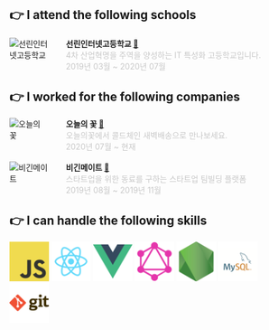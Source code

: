 <!-- <img align="left" alt="오늘의 꽃" width="1000px" src="https://user-images.githubusercontent.com/59228569/88090167-24d41d00-cbc8-11ea-98f4-94ec1896d369.png" />
<br> -->

## 👉 I attend the following schools

<div style="margin-top: 20px">
    <img align="left" alt="선린인터넷고등학교" width="70px" src="https://user-images.githubusercontent.com/59228569/88086190-e9ceeb00-cbc1-11ea-87e5-24863b2b3ef2.png" />
    <div style="margin-left: 100px" >
        <span id="title"><b>선린인터넷고등학교 <a href="http://sunrint.hs.kr">🔗</a></b></span>
        <br>
        <span id="description" style="color: #C8C8C8">4차 산업혁명을 주역을 양성하는 IT 특성화 고등학교입니다.<span>
        <br>
        <span id="description" style="color: #C8C8C8">2019년 03월 ~ 2020년 07월<span>
    </div>
</div>

## 👉 I worked for the following companies

<div>
    <img align="left" alt="오늘의 꽃" width="70px" src="https://user-images.githubusercontent.com/59228569/88076567-2ea05500-cbb5-11ea-8dde-8def47896902.png" />
    <div style="margin-left: 100px" >
        <span id="title"><b>오늘의 꽃 <a href="https://okkot.com">🔗</a></b></span>
        <br>
        <span id="description" style="color: #C8C8C8">오늘의꽃에서 콜드체인 새벽배송으로 만나보세요.<span>
        <br>
        <span id="description" style="color: #C8C8C8">2020년 07월 ~ 현재<span>
    </div>
</div>
<br>
<div>
    <img align="left" alt="비긴메이트" width="70px" src="https://user-images.githubusercontent.com/59228569/88084789-e175b080-cbbf-11ea-9f16-b070efd79a98.png" />
    <div style="width: 500px; margin-left: 100px;" >
        <span id="title"><b>비긴메이트 <a href="https://beginmate.com">🔗</a></b></span>
        <br>
        <span id="description" style="color: #C8C8C8">스타트업을 위한 동료를 구하는 스타트업 팀빌딩 플랫폼<span>
        <br>
        <span id="description" style="color: #C8C8C8">2019년 08월 ~ 2019년 11월<span>
    </div>
<div>

## 👉 I can handle the following skills

<img height="70" src="https://raw.githubusercontent.com/github/explore/80688e429a7d4ef2fca1e82350fe8e3517d3494d/topics/javascript/javascript.png">
<img height="70" src="https://raw.githubusercontent.com/github/explore/80688e429a7d4ef2fca1e82350fe8e3517d3494d/topics/react/react.png">
<img height="70" src="https://raw.githubusercontent.com/github/explore/80688e429a7d4ef2fca1e82350fe8e3517d3494d/topics/vue/vue.png">
<img height="70" src="https://raw.githubusercontent.com/github/explore/5c058a388828bb5fde0bcafd4bc867b5bb3f26f3/topics/graphql/graphql.png">
<img height="70" src="https://raw.githubusercontent.com/github/explore/80688e429a7d4ef2fca1e82350fe8e3517d3494d/topics/nodejs/nodejs.png">
<img height="70" src="https://raw.githubusercontent.com/github/explore/80688e429a7d4ef2fca1e82350fe8e3517d3494d/topics/mysql/mysql.png">
<img height="70" src="https://raw.githubusercontent.com/github/explore/80688e429a7d4ef2fca1e82350fe8e3517d3494d/topics/git/git.png">